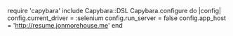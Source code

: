 require 'capybara'
include Capybara::DSL
Capybara.configure do |config|
	config.current_driver = :selenium
	config.run_server = false
	config.app_host   = 'http://resume.jonmorehouse.me'
end



